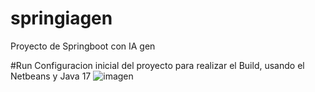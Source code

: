 # springiagen
Proyecto de Springboot con IA gen

#Run
Configuracion inicial del proyecto para realizar el Build, usando el Netbeans y Java 17
![imagen](https://github.com/user-attachments/assets/2c56caad-4783-43b3-bce3-13a65dd8c8da)
